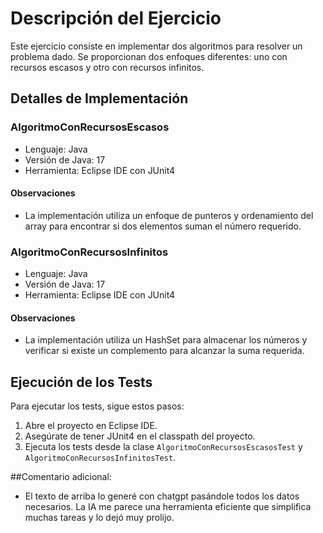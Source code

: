 # Descripción del Ejercicio

Este ejercicio consiste en implementar dos algoritmos para resolver un problema dado. Se proporcionan dos enfoques diferentes: uno con recursos escasos y otro con recursos infinitos.

## Detalles de Implementación

### AlgoritmoConRecursosEscasos

- Lenguaje: Java
- Versión de Java: 17
- Herramienta: Eclipse IDE con JUnit4

#### Observaciones

- La implementación utiliza un enfoque de punteros y ordenamiento del array para encontrar si dos elementos suman el número requerido.

### AlgoritmoConRecursosInfinitos

- Lenguaje: Java
- Versión de Java: 17
- Herramienta: Eclipse IDE con JUnit4

#### Observaciones

- La implementación utiliza un HashSet para almacenar los números y verificar si existe un complemento para alcanzar la suma requerida.

## Ejecución de los Tests

Para ejecutar los tests, sigue estos pasos:

1. Abre el proyecto en Eclipse IDE.
2. Asegúrate de tener JUnit4 en el classpath del proyecto.
3. Ejecuta los tests desde la clase `AlgoritmoConRecursosEscasosTest` y `AlgoritmoConRecursosInfinitosTest`.


##Comentario adicional:

- El texto de arriba lo generé con chatgpt pasándole todos los datos necesarios. La IA me parece una herramienta eficiente que simplifica muchas tareas y lo dejó muy prolijo.
